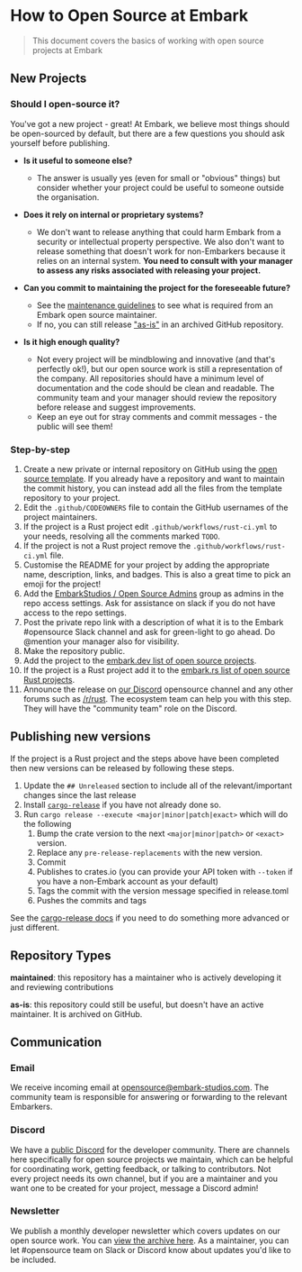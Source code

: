 # How to Open Source at Embark

> This document covers the basics of working with open source projects at Embark

## New Projects

### Should I open-source it?

You've got a new project - great! At Embark, we believe most things should be open-sourced by default, but there are a few questions you should ask yourself before publishing.

- **Is it useful to someone else?**
  - The answer is usually yes (even for small or "obvious" things) but consider whether your project could be useful to someone outside the organisation.

- **Does it rely on internal or proprietary systems?**
  - We don't want to release anything that could harm Embark from a security or intellectual property perspective. We also don't want to release something that doesn't work for non-Embarkers because it relies on an internal system. **You need to consult with your manager to assess any risks associated with releasing your project.**

- **Can you commit to maintaining the project for the foreseeable future?**
  - See the [maintenance guidelines](maintenance-guidelines.md) to see what is required from an Embark open source maintainer.
  - If no, you can still release ["as-is"](#repository-types) in an archived GitHub repository.

- **Is it high enough quality?**
  - Not every project will be mindblowing and innovative (and that's perfectly ok!), but our open source work is still a representation of the company. All repositories should have a minimum level of documentation and the code should be clean and readable. The community team and your manager should review the repository before release and suggest improvements.
  - Keep an eye out for stray comments and commit messages - the public will see them!

### Step-by-step

1. Create a new private or internal repository on GitHub using the [open source template](https://github.com/EmbarkStudios/opensource-template). If you already have a repository and want to maintain the commit history, you can instead add all the files from the template repository to your project.
1. Edit the `.github/CODEOWNERS` file to contain the GitHub usernames of the project maintainers.
1. If the project is a Rust project edit `.github/workflows/rust-ci.yml` to your needs, resolving all the comments marked `TODO`.
1. If the project is not a Rust project remove the `.github/workflows/rust-ci.yml` file.
1. Customise the README for your project by adding the appropriate name, description, links, and badges. This is also a great time to pick an emoji for the project!
1. Add the [EmbarkStudios / Open Source Admins](https://github.com/orgs/EmbarkStudios/teams/open-source-admins) group as admins in the repo access settings. Ask for assistance on slack if you do not have access to the repo settings.
1. Post the private repo link with a description of what it is to the Embark #opensource Slack channel and ask for green-light to go ahead. Do @mention your manager also for visibility.
1. Make the repository public.
1. Add the project to the [embark.dev list of open source projects](https://github.com/EmbarkStudios/opensource-website/blob/main/static/data/data.json).
1. If the project is a Rust project add it to the [embark.rs list of open source Rust projects](https://github.com/EmbarkStudios/rust-ecosystem#open-source).
1. Announce the release on [our Discord](https://discord.gg/dAuKfZS) opensource channel and any other forums such as [/r/rust](https://reddit.com/r/rust). The ecosystem team can help you with this step. They will have the "community team" role on the Discord.

## Publishing new versions

If the project is a Rust project and the steps above have been completed then new versions can be released by following these steps.

1. Update the `## Unreleased` section to include all of the relevant/important changes since the last release
1. Install [`cargo-release`](https://github.com/crate-ci/cargo-release) if you have not already done so.
1. Run `cargo release --execute <major|minor|patch|exact>` which will do the following
    1. Bump the crate version to the next `<major|minor|patch>` or `<exact>` version.
    1. Replace any `pre-release-replacements` with the new version.
    1. Commit
    1. Publishes to crates.io (you can provide your API token with `--token` if you have a non-Embark account as your default)
    1. Tags the commit with the version message specified in release.toml
    1. Pushes the commits and tags

See the [cargo-release docs](https://github.com/crate-ci/cargo-release/tree/master/docs) if you need to do something more advanced or just different.

## Repository Types

**maintained**: this repository has a maintainer who is actively developing it and reviewing contributions

**as-is**: this repository could still be useful, but doesn't have an active maintainer. It is archived on GitHub.

## Communication

### Email

We receive incoming email at opensource@embark-studios.com. The community team is responsible for answering or forwarding to the relevant Embarkers.

### Discord

We have a [public Discord](https://discord.gg/8TW9nfF) for the developer community. There are channels here specifically for open source projects we maintain, which can be helpful for coordinating work, getting feedback, or talking to contributors. Not every project needs its own channel, but if you are a maintainer and you want one to be created for your project, message a Discord admin!

### Newsletter

We publish a monthly developer newsletter which covers updates on our open source work. You can [view the archive here](https://www.embark.dev/newsletter/). As a maintainer, you can let #opensource team on Slack or Discord know about updates you'd like to be included.
